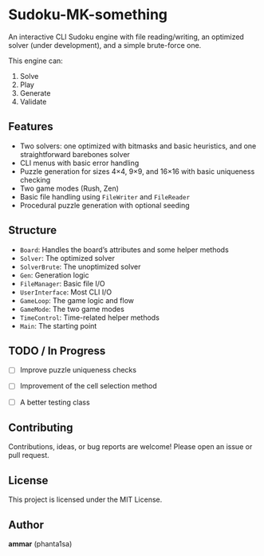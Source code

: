 # Sudoku-MK-something

An interactive CLI Sudoku engine with file reading/writing, an optimized solver (under development), and a simple brute-force one.

This engine can:
1. Solve
2. Play
3. Generate
4. Validate

## Features
- Two solvers: one optimized with bitmasks and basic heuristics, and one straightforward barebones solver
- CLI menus with basic error handling
- Puzzle generation for sizes 4×4, 9×9, and 16×16 with basic uniqueness checking
- Two game modes (Rush, Zen)
- Basic file handling using `FileWriter` and `FileReader`
- Procedural puzzle generation with optional seeding

## Structure

- `Board`: Handles the board’s attributes and some helper methods  
- `Solver`: The optimized solver  
- `SolverBrute`: The unoptimized solver  
- `Gen`: Generation logic  
- `FileManager`: Basic file I/O  
- `UserInterface`: Most CLI I/O  
- `GameLoop`: The game logic and flow  
- `GameMode`: The two game modes  
- `TimeControl`: Time-related helper methods  
- `Main`: The starting point

## TODO / In Progress
- [ ] Improve puzzle uniqueness checks
- [ ] Improvement of the cell selection method
- [ ] A better testing class


## Contributing

Contributions, ideas, or bug reports are welcome! Please open an issue or pull request.

## License
This project is licensed under the MIT License.

## Author
**ammar** (phanta1sa)
